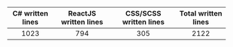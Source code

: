 
| C# written lines | ReactJS written lines | CSS/SCSS written lines | Total written lines | 
| :---: | :---: | :---: | :---: | 
| 1023 | 794 | 305 | 2122|